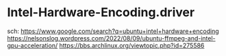 # Intel-Hardware-Encoding.driver
sch: https://www.google.com/search?q=ubuntu+intel+hardware+encoding https://nelsonslog.wordpress.com/2022/08/09/ubuntu-ffmpeg-and-intel-gpu-acceleration/ https://bbs.archlinux.org/viewtopic.php?id=275586
